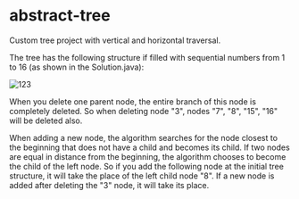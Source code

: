 # abstract-tree
Custom tree project with vertical and horizontal traversal.


The tree has the following structure if filled with sequential numbers from 1 to 16 (as shown in the Solution.java):

![123](https://user-images.githubusercontent.com/90202470/132716427-9fcdf627-01ae-4d2d-98ac-bc63f2c5acbe.png)

When you delete one parent node, the entire branch of this node is completely deleted. 
So when deleting node "3", nodes "7", "8", "15", "16" will be deleted also.

When adding a new node, the algorithm searches for the node closest to the beginning that does not have a child and becomes its child. If two nodes are equal in distance from the beginning, the algorithm chooses to become the child of the left node. 
So if you add the following node at the initial tree structure, it will take the place of the left child node "8".
If a new node is added after deleting the "3" node, it will take its place.
